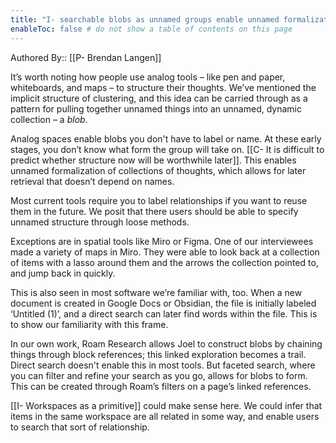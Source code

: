 ```yaml
---
title: "I- searchable blobs as unnamed groups enable unnamed formalization"
enableToc: false # do not show a table of contents on this page
---
```

Authored By:: [[P- Brendan Langen]]

It’s worth noting how people use analog tools – like pen and paper, whiteboards, and maps – to structure their thoughts. We’ve mentioned the implicit structure of clustering, and this idea can be carried through as a pattern for pulling together unnamed things into an unnamed, dynamic collection – a _blob_.

Analog spaces enable blobs you don't have to label or name. At these early stages, you don’t know what form the group will take on. [[C- It is difficult to predict whether structure now will be worthwhile later]]. This enables unnamed formalization of collections of thoughts, which allows for later retrieval that doesn’t depend on names.

Most current tools require you to label relationships if you want to reuse them in the future. We posit that there users should be able to specify unnamed structure through loose methods.

Exceptions are in spatial tools like Miro or Figma. One of our interviewees made a variety of maps in Miro. They were able to look back at a collection of items with a lasso around them and the arrows the collection pointed to, and jump back in quickly.

This is also seen in most software we’re familiar with, too. When a new document is created in Google Docs or Obsidian, the file is initially labeled ‘Untitled (1)’, and a direct search can later find words within the file. This is to show our familiarity with this frame.

In our own work, Roam Research allows Joel to construct blobs by chaining things through block references; this linked exploration becomes a trail. Direct search doesn't enable this in most tools. But faceted search, where you can filter and refine your search as you go, allows for blobs to form. This can be created through Roam’s filters on a page’s linked references.

[[I- Workspaces as a primitive]] could make sense here. We could infer that items in the same workspace are all related in some way, and enable users to search that sort of relationship.